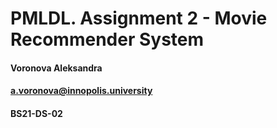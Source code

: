 # PMLDL. Assignment 2 - Movie Recommender System
#### Voronova Aleksandra
#### a.voronova@innopolis.university
#### BS21-DS-02

